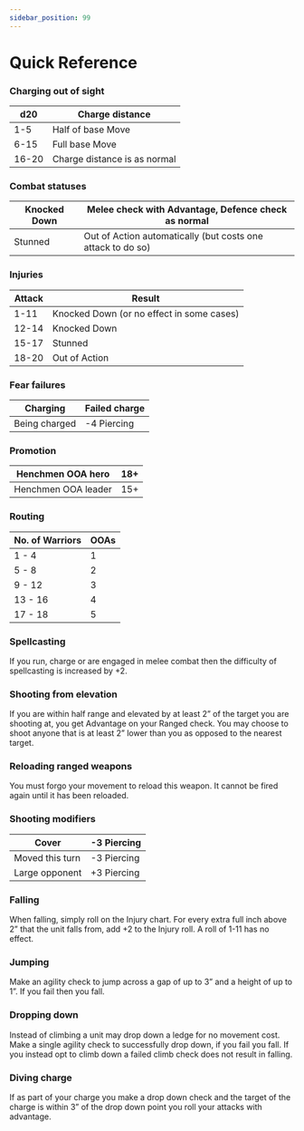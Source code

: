 ```yaml
---
sidebar_position: 99
---
```


# Quick Reference

### Charging out of sight

| d20   | Charge distance              |
| ----- | ---------------------------- |
| 1-5   | Half of base Move            |
| 6-15  | Full base Move               |
| 16-20 | Charge distance is as normal |

### Combat statuses

| Knocked Down | Melee check with Advantage, Defence check as normal         |
| ------------ | ----------------------------------------------------------- |
| Stunned      | Out of Action automatically (but costs one attack to do so) |

### Injuries

| Attack | Result                                    |
| ------ | ----------------------------------------- |
| 1-11   | Knocked Down (or no effect in some cases) |
| 12-14  | Knocked Down                              |
| 15-17  | Stunned                                   |
| 18-20  | Out of Action                             |

### Fear failures

| Charging      | Failed charge |
| ------------- | ------------- |
| Being charged | -4 Piercing   |

### Promotion

| Henchmen OOA hero   | 18+ |
| ------------------- | --- |
| Henchmen OOA leader | 15+ |

### Routing

| No. of Warriors | OOAs |
| --------------- | ---- |
| 1 - 4           | 1    |
| 5 - 8           | 2    |
| 9 - 12          | 3    |
| 13 - 16         | 4    |
| 17 - 18         | 5    |

### Spellcasting
If you run, charge or are engaged in melee combat then the difficulty of spellcasting is increased by +2.

### Shooting from elevation
If you are within half range and elevated by at least 2” of the target you are shooting at, you get Advantage on your Ranged check. You may choose to shoot anyone that is at least 2” lower than you as opposed to the nearest target.

### Reloading ranged weapons
You must forgo your movement to reload this weapon. It cannot be fired again until it has been reloaded.

### Shooting modifiers

| Cover           | -3 Piercing |
| --------------- | ----------- |
| Moved this turn | -3 Piercing |
| Large opponent  | +3 Piercing |

### Falling
When falling, simply roll on the Injury chart. For every extra full inch above 2” that the unit falls from, add +2 to the Injury roll. A roll of 1-11 has no effect.

### Jumping
Make an agility check to jump across a gap of up to 3” and a height of up to 1”. If you fail then you fall.

### Dropping down
Instead of climbing a unit may drop down a ledge for no movement cost. Make a single agility check to successfully drop down, if you fail you fall. If you instead opt to climb down a failed climb check does not result in falling.

### Diving charge
If as part of your charge you make a drop down check and the target of the charge is within 3” of the drop down point you roll your attacks with advantage.

